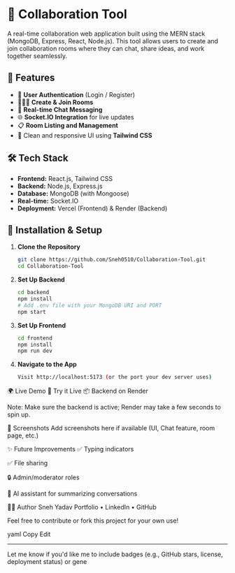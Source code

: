 # 🤝 Collaboration Tool

A real-time collaboration web application built using the MERN stack (MongoDB, Express, React, Node.js). This tool allows users to create and join collaboration rooms where they can chat, share ideas, and work together seamlessly.

## 🚀 Features

- 🔐 **User Authentication** (Login / Register)
- 🧑‍🤝‍🧑 **Create & Join Rooms**
- 💬 **Real-time Chat Messaging**
- 🌐 **Socket.IO Integration** for live updates
- 📋 **Room Listing and Management**
- 🎨 Clean and responsive UI using **Tailwind CSS**

## 🛠️ Tech Stack

- **Frontend:** React.js, Tailwind CSS
- **Backend:** Node.js, Express.js
- **Database:** MongoDB (with Mongoose)
- **Real-time:** Socket.IO
- **Deployment:** Vercel (Frontend) & Render (Backend)

## 🔧 Installation & Setup

1. **Clone the Repository**
   ```bash
   git clone https://github.com/Sneh0510/Collaboration-Tool.git
   cd Collaboration-Tool
   ```
2. **Set Up Backend**

    ```bash
    cd backend
    npm install
    # Add .env file with your MongoDB URI and PORT
    npm start
    ```

3. **Set Up Frontend**

    ```bash
    cd frontend
    npm install
    npm run dev
    ```
4. **Navigate to the App**
    ```sh
    Visit http://localhost:5173 (or the port your dev server uses)
    ```
🌍 Live Demo
🔗 Try it Live
📦 Backend on Render

Note: Make sure the backend is active; Render may take a few seconds to spin up.

📸 Screenshots
Add screenshots here if available (UI, Chat feature, room page, etc.)

✨ Future Improvements
✅ Typing indicators

✅ File sharing

🔒 Admin/moderator roles

🧠 AI assistant for summarizing conversations

👨‍💻 Author
Sneh Yadav
Portfolio • LinkedIn • GitHub

Feel free to contribute or fork this project for your own use!

yaml
Copy
Edit

---

Let me know if you'd like me to include badges (e.g., GitHub stars, license, deployment status) or gene